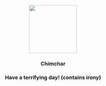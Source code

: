 <p align="center">
    <img src="https://raw.githubusercontent.com/PokeAPI/sprites/master/sprites/pokemon/390.png" width="150" height="150">
</p>
<h3 align="center"> <b>Chimchar</b></h3>
<h3 align="center">Have a terrifying day! (contains irony)</h3>
